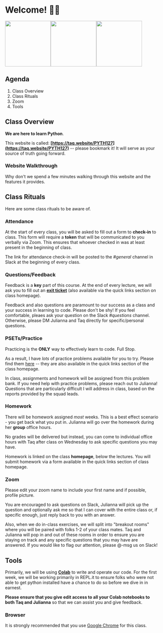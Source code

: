 # Welcome! 👋👋

<img src="https://media.giphy.com/media/Tld8USHlpopYA/giphy.gif" height="150px" /><img src="https://media.giphy.com/media/Ftz07proVX6Rq/giphy.gif" height="150px" /><img src="https://media.giphy.com/media/xT5LMHxhOfscxPfIfm/giphy.gif" height="150px" />


## Agenda

1. Class Overview
2. Class Rituals
3. Zoom
4. Tools

## Class Overview

**We are here to learn Python**.

This website is called: **[https://taq.website/PYTH127](https://taq.website/PYTH127)** -- please bookmark it! It will serve as your source of truth going forward.

### Website Walkthrough

Why don't we spend a few minutes walking through this website and the features it provides.

## Class Rituals

Here are some class rituals to be aware of.

### Attendance

At the start of every class, you will be asked to fill out a form to **check-in** to class. This form will require a **token** that will be communicated to you verbally via Zoom. This ensures that whoever checked in was at least present in the beginning of class.

The link for attendance check-in will be posted to the *#general* channel in Slack at the beginning of every class. 

### Questions/Feedback

Feedback is a **key** part of this course. At the end of every lecture, we will ask you to fill out an **[exit ticket]()** (also available via the quick links section on class homepage).

Feedback and also questions are paramount to our success as a class and your success in learning to code. Please don't be shy! If you feel comfortable, pleaes ask your question on the Slack *#questions* channel. Otherwise, please DM Julianna and Taq directly for specific/personal questions.

### PSETs/Practice

Practicing is the **ONLY** way to effectively learn to code. Full Stop.

As a result, I have _lots_ of practice problems available for you to try. Please find them [here](https://drive.google.com/drive/folders/1Lhh37bM0SOXgt8TnPb4U2R-t_e-XkIyc) -- they are also available in the quick links section of the class homepage.

In class, assignments and homework will be assigned from this problem bank. If you need help with practice problems, please reach out to Julianna! Questions that are particularly difficult I will address in class, based on the reports provided by the squad leads.

### Homework

There will be homework assigned _most_ weeks. This is a best effect scenario - you get back what you put in. Julianna will go over the homework during her **group** office hours. 

No grades will be delivered but instead, you can come to individual office hours with Taq after class on Wednesday to ask specific questions you may have.

Homework is linked on the class **homepage**, below the lectures. You will submit homework via a form available in the quick links section of class homepage.

### Zoom

Please edit your zoom name to include your first name and if possible, profile picture.

You are encouraged to ask questions on Slack, Julianna will pick up the question and optionally ask me so that I can cover with the entire class or, if specific enough, just reply back to you with an answer.

Also, when we do in-class exercises, we will split into "breakout rooms" where you will be paired with folks 1-2 of your class mates. Taq and Julianna will pop in and out of these rooms in order to ensure you are staying on track and any specific questions that you may have are answered. If you would like to flag our attention, please @-msg us on Slack!

## Tools

Primarily, we will be using **[Colab](https://colab.research.google.com/notebooks/welcome.ipynb)** to write and operate our code. For the first week, we will be working primarily in REPL.it to ensure folks who were not able to get python installed have a chance to do so before we dive in in earnest.

**Please ensure that you give edit access to all your Colab notebooks to both Taq and Julianna** so that we can assist you and give feedback.

### Browser

It is strongly recommended that you use [Google Chrome](https://www.google.com/chrome/) for this class.
